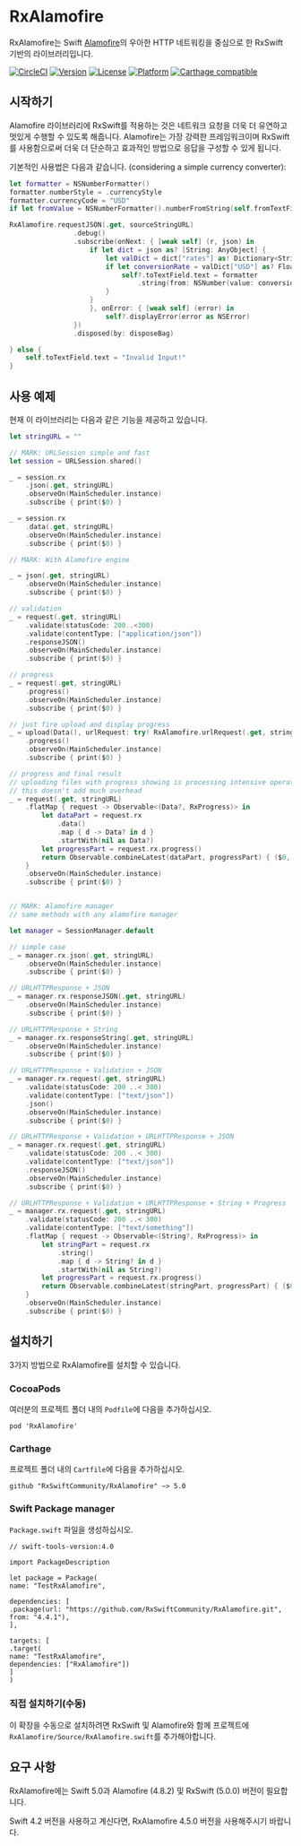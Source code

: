 
RxAlamofire
===

RxAlamofire는 Swift [Alamofire](https://github.com/Alamofire/Alamofire)의 우아한 HTTP 네트워킹을 중심으로 한 RxSwift 기반의 라이브러리입니다.

[![CircleCI](https://img.shields.io/circleci/project/github/RxSwiftCommunity/RxAlamofire/master.svg)](https://circleci.com/gh/RxSwiftCommunity/RxAlamofire/tree/master)
[![Version](https://img.shields.io/cocoapods/v/RxAlamofire.svg?style=flat)](http://cocoapods.org/pods/RxAlamofire)
[![License](https://img.shields.io/cocoapods/l/RxAlamofire.svg?style=flat)](http://cocoapods.org/pods/RxAlamofire)
[![Platform](https://img.shields.io/cocoapods/p/RxAlamofire.svg?style=flat)](http://cocoapods.org/pods/RxAlamofire)
[![Carthage compatible](https://img.shields.io/badge/Carthage-compatible-4BC51D.svg?style=flat)](https://github.com/Carthage/Carthage)

## 시작하기

Alamofire 라이브러리에 RxSwift를 적용하는 것은 네트워크 요청을 더욱 더 유연하고 멋있게 수행할 수 있도록 해줍니다.
Alamofire는 가장 강력한 프레임워크이며 RxSwift를 사용함으로써 더욱 더 단순하고 효과적인 방법으로 응답을 구성할 수 있게 됩니다.

기본적인 사용법은 다음과 같습니다.
(considering a simple currency converter):

```swift
let formatter = NSNumberFormatter()
formatter.numberStyle = .currencyStyle
formatter.currencyCode = "USD"
if let fromValue = NSNumberFormatter().numberFromString(self.fromTextField.text!) {

RxAlamofire.requestJSON(.get, sourceStringURL)
                .debug()
                .subscribe(onNext: { [weak self] (r, json) in
                    if let dict = json as? [String: AnyObject] {
                        let valDict = dict["rates"] as! Dictionary<String, AnyObject>
                        if let conversionRate = valDict["USD"] as? Float {
                            self?.toTextField.text = formatter
                                .string(from: NSNumber(value: conversionRate * fromValue))
                        }
                    }
                    }, onError: { [weak self] (error) in
                        self?.displayError(error as NSError)
                })
                .disposed(by: disposeBag)

} else {
    self.toTextField.text = "Invalid Input!"
}
```

## 사용 예제

현재 이 라이브러리는 다음과 같은 기능을 제공하고 있습니다.

```swift
let stringURL = ""

// MARK: URLSession simple and fast
let session = URLSession.shared()

_ = session.rx
    .json(.get, stringURL)
    .observeOn(MainScheduler.instance)
    .subscribe { print($0) }

_ = session.rx
    .data(.get, stringURL)
    .observeOn(MainScheduler.instance)
    .subscribe { print($0) }

// MARK: With Alamofire engine

_ = json(.get, stringURL)
    .observeOn(MainScheduler.instance)
    .subscribe { print($0) }

// validation
_ = request(.get, stringURL)
    .validate(statusCode: 200..<300)
    .validate(contentType: ["application/json"])
    .responseJSON()
    .observeOn(MainScheduler.instance)
    .subscribe { print($0) }

// progress
_ = request(.get, stringURL)
    .progress()
    .observeOn(MainScheduler.instance)
    .subscribe { print($0) }

// just fire upload and display progress
_ = upload(Data(), urlRequest: try! RxAlamofire.urlRequest(.get, stringURL))
    .progress()
    .observeOn(MainScheduler.instance)
    .subscribe { print($0) }

// progress and final result
// uploading files with progress showing is processing intensive operation anyway, so
// this doesn't add much overhead
_ = request(.get, stringURL)
    .flatMap { request -> Observable<(Data?, RxProgress)> in
        let dataPart = request.rx
            .data()
            .map { d -> Data? in d }
            .startWith(nil as Data?)
        let progressPart = request.rx.progress()
        return Observable.combineLatest(dataPart, progressPart) { ($0, $1) }
    }
    .observeOn(MainScheduler.instance)
    .subscribe { print($0) }


// MARK: Alamofire manager
// same methods with any alamofire manager

let manager = SessionManager.default

// simple case
_ = manager.rx.json(.get, stringURL)
    .observeOn(MainScheduler.instance)
    .subscribe { print($0) }

// URLHTTPResponse + JSON
_ = manager.rx.responseJSON(.get, stringURL)
    .observeOn(MainScheduler.instance)
    .subscribe { print($0) }

// URLHTTPResponse + String
_ = manager.rx.responseString(.get, stringURL)
    .observeOn(MainScheduler.instance)
    .subscribe { print($0) }

// URLHTTPResponse + Validation + JSON
_ = manager.rx.request(.get, stringURL)
    .validate(statusCode: 200 ..< 300)
    .validate(contentType: ["text/json"])
    .json()
    .observeOn(MainScheduler.instance)
    .subscribe { print($0) }

// URLHTTPResponse + Validation + URLHTTPResponse + JSON
_ = manager.rx.request(.get, stringURL)
    .validate(statusCode: 200 ..< 300)
    .validate(contentType: ["text/json"])
    .responseJSON()
    .observeOn(MainScheduler.instance)
    .subscribe { print($0) }

// URLHTTPResponse + Validation + URLHTTPResponse + String + Progress
_ = manager.rx.request(.get, stringURL)
    .validate(statusCode: 200 ..< 300)
    .validate(contentType: ["text/something"])
    .flatMap { request -> Observable<(String?, RxProgress)> in
        let stringPart = request.rx
            .string()
            .map { d -> String? in d }
            .startWith(nil as String?)
        let progressPart = request.rx.progress()
        return Observable.combineLatest(stringPart, progressPart) { ($0, $1) }
    }
    .observeOn(MainScheduler.instance)
    .subscribe { print($0) }
```

## 설치하기

3가지 방법으로 RxAlamofire를 설치할 수 있습니다.

### CocoaPods

여러분의 프로젝트 폴더 내의 `Podfile`에 다음을 추가하십시오.

```
pod 'RxAlamofire'
```

### Carthage

프로젝트 폴더 내의 `Cartfile`에 다음을 추가하십시오.

```
github "RxSwiftCommunity/RxAlamofire" ~> 5.0
```

### Swift Package manager

`Package.swift`  파일을 생성하십시오.

```
// swift-tools-version:4.0

import PackageDescription

let package = Package(
name: "TestRxAlamofire",

dependencies: [
.package(url: "https://github.com/RxSwiftCommunity/RxAlamofire.git",
from: "4.4.1"),
],

targets: [
.target(
name: "TestRxAlamofire",
dependencies: ["RxAlamofire"])
]
)

```

### 직접 설치하기(수동)

이 확장을 수동으로 설치하려면 RxSwift 및 Alamofire와 함께 프로젝트에 `RxAlamofire/Source/RxAlamofire.swift`를 추가해야합니다.

## 요구 사항

RxAlamofire에는 Swift 5.0과 Alamofire (4.8.2) 및 RxSwift (5.0.0) 버전이 필요합니다.

Swift 4.2 버전을 사용하고 계신다면, RxAlamofire 4.5.0 버전을 사용해주시기 바랍니다.
